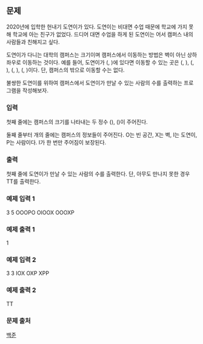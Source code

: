 ## 문제
2020년에 입학한 헌내기 도연이가 있다. 도연이는 비대면 수업 때문에 학교에 가지 못해 학교에 아는 친구가 없었다. 드디어 대면 수업을 하게 된 도연이는 어서 캠퍼스 내의 사람들과 친해지고 싶다. 

도연이가 다니는 대학의 캠퍼스는  크기이며 캠퍼스에서 이동하는 방법은 벽이 아닌 상하좌우로 이동하는 것이다. 예를 들어, 도연이가 (, )에 있다면 이동할 수 있는 곳은 (, ), (, ), (, ), (, )이다. 단, 캠퍼스의 밖으로 이동할 수는 없다.

불쌍한 도연이를 위하여 캠퍼스에서 도연이가 만날 수 있는 사람의 수를 출력하는 프로그램을 작성해보자.

### 입력
첫째 줄에는 캠퍼스의 크기를 나타내는 두 정수  (),  ()이 주어진다.

둘째 줄부터 개의 줄에는 캠퍼스의 정보들이 주어진다. O는 빈 공간, X는 벽, I는 도연이, P는 사람이다. I가 한 번만 주어짐이 보장된다.

### 출력
첫째 줄에 도연이가 만날 수 있는 사람의 수를 출력한다. 단, 아무도 만나지 못한 경우 TT를 출력한다.

### 예제 입력 1 
3 5
OOOPO
OIOOX
OOOXP

### 예제 출력 1 
1

### 예제 입력 2 
3 3
IOX
OXP
XPP
### 예제 출력 2 
TT

### 문제 출처
[백준](https://www.acmicpc.net/problem/21736)
